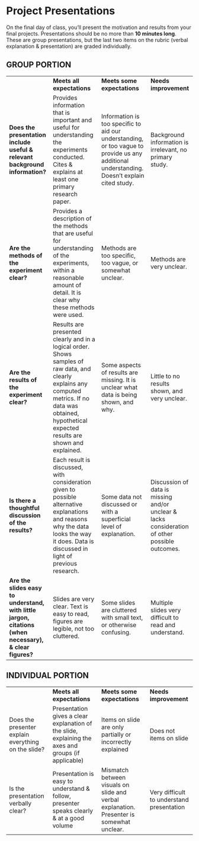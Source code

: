 # Project Presentations

On the final day of class, you’ll present the motivation and results from your final projects. Presentations should be no more than **10  minutes long**. These are group presentations, but the last two items on the rubric (verbal explanation & presentation) are graded individually.

## GROUP PORTION
<table>
  <tr>
   <td>
   </td>
   <td><strong>Meets all expectations</strong>
   </td>
   <td><strong>Meets some expectations</strong>
   </td>
   <td><strong>Needs improvement</strong>
   </td>
  </tr>
  <tr>
   <td><strong>Does the presentation include useful & relevant background information?</strong>
   </td>
   <td>Provides information that is important and useful for understanding the experiments conducted. Cites & explains at least one primary research paper.
   </td>
   <td>Information is too specific to aid our understanding, or too vague to provide us any additional understanding. Doesn’t explain cited study.
   </td>
   <td>Background information is irrelevant, no primary study.
   </td>
  </tr>
  <tr>
   <td><strong>Are the methods of the experiment clear?</strong>
   </td>
   <td>Provides a description of the methods that are useful for understanding of the experiments, within a reasonable amount of detail. It is clear why these methods were used.
   </td>
   <td>Methods are too specific, too vague, or somewhat unclear.
   </td>
   <td>Methods are very unclear.
   </td>
  </tr>
  <tr>
   <td><strong>Are the results of the experiment clear?</strong>
   </td>
   <td>Results are presented clearly and in a logical order. Shows samples of raw data, and clearly explains any computed metrics. If no data was obtained, hypothetical expected results are shown and explained.
   </td>
   <td>Some aspects of results are missing. It is unclear what data is being shown, and why.
   </td>
   <td>Little to no results shown, and very unclear.
   </td>
  </tr>
  <tr>
   <td><strong>Is there a thoughtful discussion of the results?</strong>
   </td>
   <td>Each result is discussed, with consideration given to possible alternative explanations and reasons why the data looks the way it does. Data is discussed in light of previous research.
   </td>
   <td>Some data not discussed or with a superficial level of explanation.
   </td>
   <td>Discussion of data is missing and/or unclear & lacks consideration of other possible outcomes.
   </td>
  </tr>
  <tr>
   <td><strong>Are the slides easy to understand, with little jargon, citations (when necessary), & clear figures?</strong>
   </td>
   <td>Slides are very clear. Text is easy to read, figures are legible, not too cluttered.
   </td>
   <td>Some slides are cluttered with small text, or otherwise confusing.
   </td>
   <td>Multiple slides very difficult to read and understand.
   </td>
  </tr>
</table>


## INDIVIDUAL PORTION
<table>
  <tr>
   <td>
   </td>
   <td><strong>Meets all expectations</strong>
   </td>
   <td><strong>Meets some expectations</strong>
   </td>
   <td><strong>Needs improvement</strong>
   </td>
  </tr>
  <tr>
   <td>Does the presenter explain everything on the slide?
   </td>
   <td>Presentation gives a clear explanation of the slide, explaining the axes and groups (if applicable)
   </td>
   <td>Items on slide are only partially or incorrectly explained
   </td>
   <td>Does not items on slide
   </td>
  </tr>
  <tr>
   <td>Is the presentation verbally clear?
   </td>
   <td>Presentation is easy to understand & follow, presenter speaks clearly & at a good volume
   </td>
   <td>Mismatch between visuals on slide and verbal explanation. Presenter is somewhat unclear.
   </td>
   <td>Very difficult to understand presentation
   </td>
  </tr>
</table>


